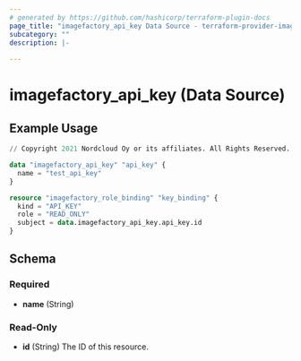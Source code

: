 ```yaml
---
# generated by https://github.com/hashicorp/terraform-plugin-docs
page_title: "imagefactory_api_key Data Source - terraform-provider-imagefactory"
subcategory: ""
description: |-
  
---
```


# imagefactory_api_key (Data Source)



## Example Usage

```terraform
// Copyright 2021 Nordcloud Oy or its affiliates. All Rights Reserved.

data "imagefactory_api_key" "api_key" {
  name = "test_api_key"
}

resource "imagefactory_role_binding" "key_binding" {
  kind = "API_KEY"
  role = "READ_ONLY"
  subject = data.imagefactory_api_key.api_key.id
}
```

<!-- schema generated by tfplugindocs -->
## Schema

### Required

- **name** (String)

### Read-Only

- **id** (String) The ID of this resource.


